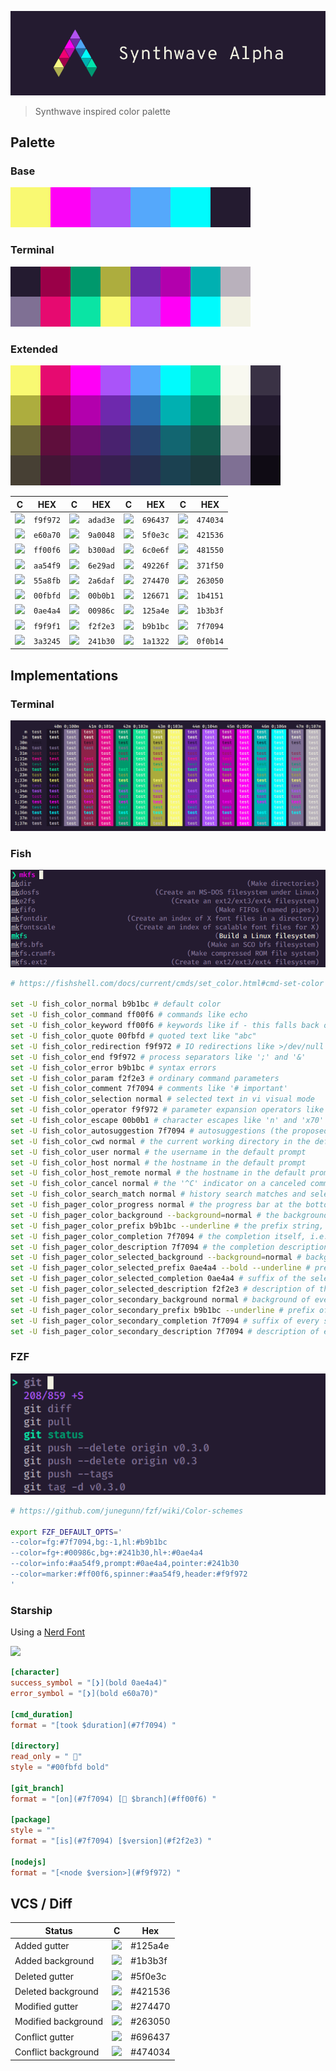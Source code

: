 
![](./assets/synthwave_alpha_logo.png)
> Synthwave inspired color palette

## Palette

### Base
![](./assets/palette_base.png)

### Terminal
![](./assets/palette_terminal.png)

### Extended
![](./assets/palette_extended.png)

C | HEX | C | HEX | C | HEX | C | HEX
--- | --- | --- | --- | --- | --- | --- | ---
![](https://via.placeholder.com/20/f9f972/?text=+) | `f9f972` | ![](https://via.placeholder.com/20/adad3e/?text=+) | `adad3e` | ![](https://via.placeholder.com/20/696437/?text=+) | `696437` | ![](https://via.placeholder.com/20/474034/?text=+) | `474034`
![](https://via.placeholder.com/20/e60a70/?text=+) | `e60a70` | ![](https://via.placeholder.com/20/9a0048/?text=+) | `9a0048` | ![](https://via.placeholder.com/20/5f0e3c/?text=+) | `5f0e3c` | ![](https://via.placeholder.com/20/421536/?text=+) | `421536`
![](https://via.placeholder.com/20/ff00f6/?text=+) | `ff00f6` | ![](https://via.placeholder.com/20/b300ad/?text=+) | `b300ad` | ![](https://via.placeholder.com/20/6c0e6f/?text=+) | `6c0e6f` | ![](https://via.placeholder.com/20/481550/?text=+) | `481550`
![](https://via.placeholder.com/20/aa54f9/?text=+) | `aa54f9` | ![](https://via.placeholder.com/20/6e29ad/?text=+) | `6e29ad` | ![](https://via.placeholder.com/20/49226f/?text=+) | `49226f` | ![](https://via.placeholder.com/20/371f50/?text=+) | `371f50`
![](https://via.placeholder.com/20/55a8fb/?text=+) | `55a8fb` | ![](https://via.placeholder.com/20/2a6daf/?text=+) | `2a6daf` | ![](https://via.placeholder.com/20/274470/?text=+) | `274470` | ![](https://via.placeholder.com/20/263050/?text=+) | `263050`
![](https://via.placeholder.com/20/00fbfd/?text=+) | `00fbfd` | ![](https://via.placeholder.com/20/00b0b1/?text=+) | `00b0b1` | ![](https://via.placeholder.com/20/126671/?text=+) | `126671` | ![](https://via.placeholder.com/20/1b4151/?text=+) | `1b4151`
![](https://via.placeholder.com/20/0ae4a4/?text=+) | `0ae4a4` | ![](https://via.placeholder.com/20/00986c/?text=+) | `00986c` | ![](https://via.placeholder.com/20/125a4e/?text=+) | `125a4e` | ![](https://via.placeholder.com/20/1b3b3f/?text=+) | `1b3b3f`
![](https://via.placeholder.com/20/f9f9f1/?text=+) | `f9f9f1` | ![](https://via.placeholder.com/20/f2f2e3/?text=+) | `f2f2e3` | ![](https://via.placeholder.com/20/b9b1bc/?text=+) | `b9b1bc` | ![](https://via.placeholder.com/20/7f7094/?text=+) | `7f7094`
![](https://via.placeholder.com/20/3a3245/?text=+) | `3a3245` | ![](https://via.placeholder.com/20/241b30/?text=+) | `241b30` | ![](https://via.placeholder.com/20/1a1322/?text=+) | `1a1322` | ![](https://via.placeholder.com/20/0f0b14/?text=+) | `0f0b14`


## Implementations

### Terminal
![](./assets/screenshot_terminal.png)

### Fish
![](./assets/screenshot_fish.png)
```sh
# https://fishshell.com/docs/current/cmds/set_color.html#cmd-set-color

set -U fish_color_normal b9b1bc # default color
set -U fish_color_command ff00f6 # commands like echo
set -U fish_color_keyword ff00f6 # keywords like if - this falls back on the command color if unset
set -U fish_color_quote 00fbfd # quoted text like "abc"
set -U fish_color_redirection f9f972 # IO redirections like >/dev/null
set -U fish_color_end f9f972 # process separators like ';' and '&'
set -U fish_color_error b9b1bc # syntax errors
set -U fish_color_param f2f2e3 # ordinary command parameters
set -U fish_color_comment 7f7094 # comments like '# important'
set -U fish_color_selection normal # selected text in vi visual mode
set -U fish_color_operator f9f972 # parameter expansion operators like '*' and '~'
set -U fish_color_escape 00b0b1 # character escapes like 'n' and 'x70'
set -U fish_color_autosuggestion 7f7094 # autosuggestions (the proposed rest of a command)
set -U fish_color_cwd normal # the current working directory in the default prompt
set -U fish_color_user normal # the username in the default prompt
set -U fish_color_host normal # the hostname in the default prompt
set -U fish_color_host_remote normal # the hostname in the default prompt for remote sessions (like ssh)
set -U fish_color_cancel normal # the '^C' indicator on a canceled command
set -U fish_color_search_match normal # history search matches and selected pager items (background only)
set -U fish_pager_color_progress normal # the progress bar at the bottom left corner
set -U fish_pager_color_background --background=normal # the background color of a line
set -U fish_pager_color_prefix b9b1bc --underline # the prefix string, i.e. the string that is to be completed
set -U fish_pager_color_completion 7f7094 # the completion itself, i.e. the proposed rest of the string
set -U fish_pager_color_description 7f7094 # the completion description
set -U fish_pager_color_selected_background --background=normal # background of the selected completion
set -U fish_pager_color_selected_prefix 0ae4a4 --bold --underline # prefix of the selected completion
set -U fish_pager_color_selected_completion 0ae4a4 # suffix of the selected completion
set -U fish_pager_color_selected_description f2f2e3 # description of the selected completion
set -U fish_pager_color_secondary_background normal # background of every second unselected completion
set -U fish_pager_color_secondary_prefix b9b1bc --underline # prefix of every second unselected completion
set -U fish_pager_color_secondary_completion 7f7094 # suffix of every second unselected completion
set -U fish_pager_color_secondary_description 7f7094 # description of every second unselected completion

```

### FZF
![](./assets/screenshot_fzf.png)
```sh
# https://github.com/junegunn/fzf/wiki/Color-schemes

export FZF_DEFAULT_OPTS='
--color=fg:#7f7094,bg:-1,hl:#b9b1bc
--color=fg+:#00986c,bg+:#241b30,hl+:#0ae4a4
--color=info:#aa54f9,prompt:#0ae4a4,pointer:#241b30
--color=marker:#ff00f6,spinner:#aa54f9,header:#f9f972
'

```

### Starship
Using a [Nerd Font](https://www.nerdfonts.com/)

![](https://via.placeholder.com/640x240/dddddd/?text=screenshot)

```toml
[character]
success_symbol = "[❯](bold 0ae4a4)"
error_symbol = "[❯](bold e60a70)"

[cmd_duration]
format = "[took $duration](#7f7094) "

[directory]
read_only = " "
style = "#00fbfd bold"

[git_branch]
format = "[on](#7f7094) [ $branch](#ff00f6) "

[package]
style = ""
format = "[is](#7f7094) [$version](#f2f2e3) "

[nodejs]
format = "[<node $version>](#f9f972) "

```

## VCS / Diff

Status | C | Hex
--- | --- | ---
Added gutter | ![](https://via.placeholder.com/24/125a4e/?text=+) | #125a4e
Added background | ![](https://via.placeholder.com/24/1b3b3f/?text=+) | #1b3b3f
Deleted gutter | ![](https://via.placeholder.com/24/5f0e3c/?text=+) | #5f0e3c
Deleted background | ![](https://via.placeholder.com/24/421536/?text=+) | #421536
Modified gutter | ![](https://via.placeholder.com/24/274470/?text=+) | #274470
Modified background | ![](https://via.placeholder.com/24/263050/?text=+) | #263050
Conflict gutter | ![](https://via.placeholder.com/24/696437/?text=+) | #696437
Conflict background | ![](https://via.placeholder.com/24/474034/?text=+) | #474034

